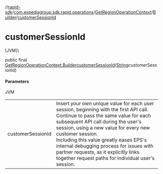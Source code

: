 //[rapid-sdk](../../../../index.md)/[com.expediagroup.sdk.rapid.operations](../../index.md)/[GetRegionOperationContext](../index.md)/[Builder](index.md)/[customerSessionId](customer-session-id.md)

# customerSessionId

[JVM]\

public final [GetRegionOperationContext.Builder](index.md)[customerSessionId](customer-session-id.md)([String](https://docs.oracle.com/javase/8/docs/api/java/lang/String.html)customerSessionId)

#### Parameters

JVM

| | |
|---|---|
| customerSessionId | Insert your own unique value for each user session, beginning with the first API call. Continue to pass the same value for each subsequent API call during the user's session, using a new value for every new customer session.<br> Including this value greatly eases EPS's internal debugging process for issues with partner requests, as it explicitly links together request paths for individual user's session. |
